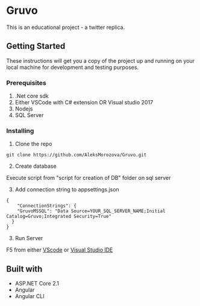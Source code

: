 # Gruvo
This is an educational project - a twitter replica. 

## Getting Started
These instructions will get you a copy of the project up and running on your local machine for development and testing purposes. 

### Prerequisites
1. .Net core sdk
2. Either VSCode with C# extension OR Visual studio 2017
3. Nodejs
4. SQL Server

### Installing
1. Clone the repo
```
git clone https://github.com/AleksMorozova/Gruvo.git
```
2. Create database

Execute script from "script for creation of DB" folder on sql server

3. Add connection string to appsettings.json 
```
{ 
    "ConnectionStrings": {
    "GruvoMSSQL": "Data Source=YOUR_SQL_SERVER_NAME;Initial Catalog=Gruvo;Integrated Security=True"
  } 
}
```
3. Run Server

F5 from either [VScode](https://code.visualstudio.com/) or [Visual Studio IDE](https://www.visualstudio.com/)
    
## Built with
* ASP.NET Core 2.1
* Angular
* Angular CLI

    

